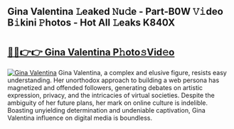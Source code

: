## Gina Valentina 𝙻eaked 𝙽u𝚍e - Part-B0W 𝚅𝚒deo B𝚒kini 𝙿hotos - Hot All 𝙻eaks K840X

# <h2><a href="http://ld0ssl.urlbe.top/?page=Gina+Valentina">🔗🔗👉👉 Gina Valentina P𝚑oto𝚜Vid𝚎o</a></h2>

[![Gina Valentina](https://i.imgur.com/eBuTRDB.gif)](http://ld0ssl.urlbe.top/?page=Gina+Valentina)
Gina Valentina, a complex and elusive figure, resists easy understanding. Her unorthodox approach to building a web persona has magnetized and offended followers, generating debates on artistic expression, privacy, and the intricacies of virtual societies. Despite the ambiguity of her future plans, her mark on online culture is indelible. Boasting unyielding determination and undeniable captivation, Gina Valentina influence on digital media is boundless.
